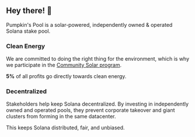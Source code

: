 ## Hey there! 👋

Pumpkin's Pool is a solar-powered, independently owned & operated Solana stake pool.

### Clean Energy
We are committed to doing the right thing for the environment, which is why we participate in the [Community Solar program](https://pubdisplay.alsoenergy.com/kiosk/18014398509527082?dashkey=2a5669734965576e4a43513d3d&tag=4246267).

**5%** of all profits go directly towards clean energy.

### Decentralized
Stakeholders help keep Solana decentralized. By investing in independently owned and operated pools, they prevent corporate takeover and giant clusters from forming in the same datacenter.

This keeps Solana distributed, fair, and unbiased.

